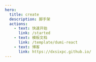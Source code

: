 ```yaml
---
hero:
  title: create
  description: 脚手架
  actions:
    - text: 快速开始
      link: /started
    - text: 模板文档
      link: /template/dumi-react
    - text: 博客
      link: https://dxsixpc.github.io/
---
```

